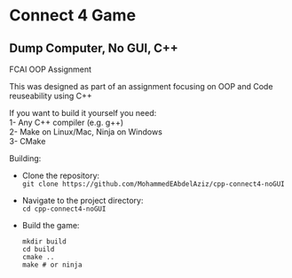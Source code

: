 # Connect 4 Game
## Dump Computer, No GUI, C++
FCAI OOP Assignment


This was designed as part of an assignment focusing on OOP and Code reuseability using C++


If you want to build it yourself you need:\
    1- Any C++ compiler (e.g. g++)\
    2- Make on Linux/Mac, Ninja on Windows\
    3- CMake


Building:

- Clone the repository:\
    ``` git clone https://github.com/MohammedEAbdelAziz/cpp-connect4-noGUI ```

- Navigate to the project directory:\
    ``` cd cpp-connect4-noGUI ```
- Build the game:
    ``` 
    mkdir build
    cd build
    cmake ..
    make # or ninja 
    ```
